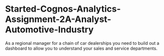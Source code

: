 # Started-Cognos-Analytics-Assignment-2A-Analyst-Automotive-Industry
As a regional manager for a chain of car dealerships you need to build out a dashboard to allow you to understand your sales and service departments.
